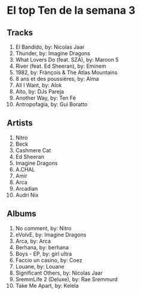 # El top Ten de la semana 3

## Tracks
1. El Bandido, by: Nicolas Jaar
1. Thunder, by: Imagine Dragons
1. What Lovers Do (feat. SZA), by: Maroon 5
1. River (feat. Ed Sheeran), by: Eminem
1. 1982, by: Frànçois & The Atlas Mountains
1. 8 ans et des poussières, by: Alma
1. All I Want, by: Alok
1. Alto, by: DJs Pareja
1. Another Way, by: Ten Fé
1. Antropofagia, by: Gui Boratto

## Artists
1. Nitro
1. Beck
1. Cashmere Cat
1. Ed Sheeran
1. Imagine Dragons
1. A.CHAL
1. Amir
1. Arca
1. Arcadian
1. Audri Nix

## Albums
1. No comment, by: Nitro
1. eVolvE, by: Imagine Dragons
1. Arca, by: Arca
1. Berhana, by: berhana
1. Boys - EP, by: girl ultra
1. Faccio un casino, by: Coez
1. Louane, by: Louane
1. Significant Others, by: Nicolas Jaar
1. SremmLife 2 (Deluxe), by: Rae Sremmurd
1. Take Me Apart, by: Kelela
